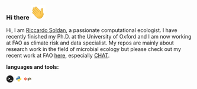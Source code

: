 ### Hi there <img src="https://raw.githubusercontent.com/ABSphreak/ABSphreak/master/gifs/Hi.gif" width="40px" /> </h1>
<p align="left">

 Hi, I am [Riccardo Soldan](https://www.linkedin.com/in/riccardo-soldan-80633782/), a passionate computational ecologist. I have recently finished my Ph.D. at the University of Oxford and I am now working at FAO as climate risk and data specialist. 
My repos are mainly about research work in the field of microbial ecology but please check out my recent work at FAO [here](https://github.com/OCBteam), especially [CHAT](https://github.com/OCBteam/Climate-HAzard-Toolbox-CHAT-). 
  
 **languages and tools:**  

<code><img height="20" src="https://raw.githubusercontent.com/github/explore/80688e429a7d4ef2fca1e82350fe8e3517d3494d/topics/terminal/terminal.png"></code>
<code><img height="20" src="https://raw.githubusercontent.com/github/explore/80688e429a7d4ef2fca1e82350fe8e3517d3494d/topics/python/python.png"></code>
<code><img height="20" src="https://raw.githubusercontent.com/github/explore/80688e429a7d4ef2fca1e82350fe8e3517d3494d/topics/git/git.png"></code>


  


